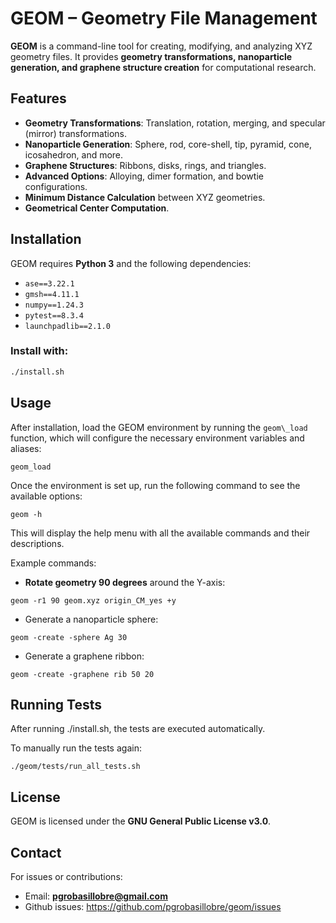 # GEOM – Geometry File Management

**GEOM** is a command-line tool for creating, modifying, and analyzing XYZ geometry files. It provides **geometry transformations, nanoparticle generation, and graphene structure creation** for computational research.

## Features

- **Geometry Transformations**: Translation, rotation, merging, and specular (mirror) transformations.
- **Nanoparticle Generation**: Sphere, rod, core-shell, tip, pyramid, cone, icosahedron, and more.
- **Graphene Structures**: Ribbons, disks, rings, and triangles.
- **Advanced Options**: Alloying, dimer formation, and bowtie configurations.
- **Minimum Distance Calculation** between XYZ geometries.
- **Geometrical Center Computation**.

## Installation

GEOM requires **Python 3** and the following dependencies:

- `ase==3.22.1`
- `gmsh==4.11.1`
- `numpy==1.24.3`
- `pytest==8.3.4`
- `launchpadlib==2.1.0`

### Install with:
```bash
./install.sh
```

## Usage

After installation, load the GEOM environment by running the `geom\_load` function, which will configure the necessary environment variables and aliases:

```
geom_load
```

Once the environment is set up, run the following command to see the available options:

```
geom -h
```

This will display the help menu with all the available commands and their descriptions.

Example commands:

- **Rotate geometry 90 degrees** around the Y-axis:

```
geom -r1 90 geom.xyz origin_CM_yes +y
```

- Generate a nanoparticle sphere:

```
geom -create -sphere Ag 30
```

- Generate a graphene ribbon: 

```
geom -create -graphene rib 50 20
```

## Running Tests

After running ./install.sh, the tests are executed automatically.

To manually run the tests again:

```
./geom/tests/run_all_tests.sh
```

## License

GEOM is licensed under the **GNU General Public License v3.0**.

## Contact

For issues or contributions:

- Email: **pgrobasillobre@gmail.com**
- Github issues: https://github.com/pgrobasillobre/geom/issues
